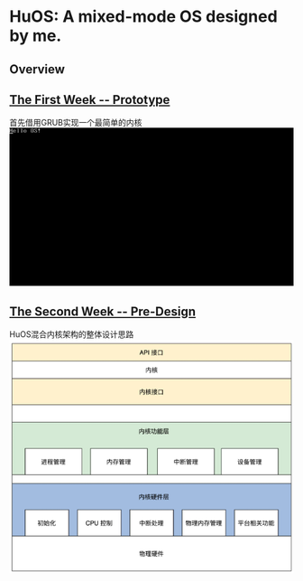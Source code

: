 # HuOS: A mixed-mode OS designed by me.
## Overview
## [The First Week -- Prototype](./week1/README.md)  
首先借用GRUB实现一个最简单的内核  
![结果2](./week1/images/res2.png)

## [The Second Week -- Pre-Design](./week2/README.md)
HuOS混合内核架构的整体设计思路  
![HuOS](./images/HuOS.png)  
